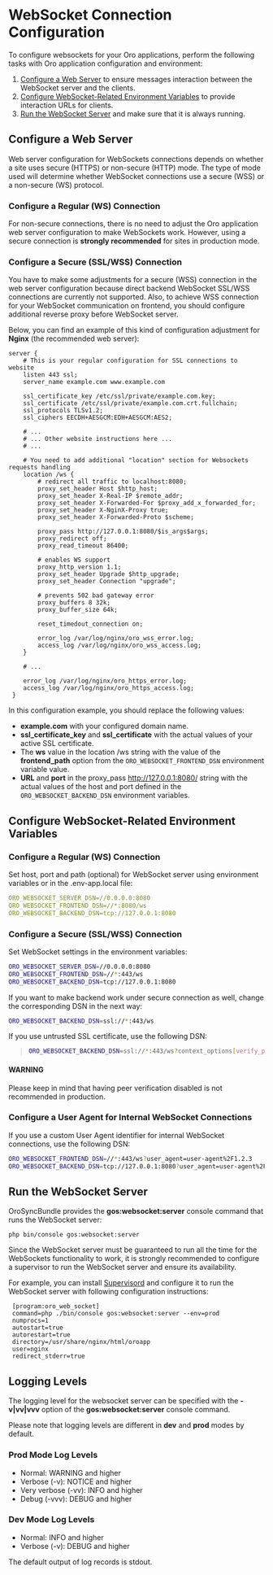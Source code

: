 <a id="dev-guide-system-websockets-setup-configuration"></a>

# WebSocket Connection Configuration

To configure websockets for your Oro applications, perform the following tasks with Oro application configuration and environment:

1. [Configure a Web Server]() to ensure messages interaction between the WebSocket server and the clients.
2. [Configure WebSocket-Related Environment Variables]() to provide interaction URLs for clients.
3. [Run the WebSocket Server]() and make sure that it is always running.

## Configure a Web Server

Web server configuration for WebSockets connections depends on whether a site uses secure (HTTPS) or non-secure (HTTP) mode. The type of mode used will determine whether WebSocket connections use a secure (WSS) or a non-secure (WS) protocol.

### Configure a Regular (WS) Connection

For non-secure connections, there is no need to adjust the Oro application web server configuration to make WebSockets work. However, using a secure connection is **strongly recommended** for sites in production mode.

### Configure a Secure (SSL/WSS) Connection

You have to make some adjustments for a secure (WSS) connection in the web server configuration because direct backend WebSocket SSL/WSS connections are currently not supported. Also, to achieve WSS connection for your WebSocket communication on frontend, you should configure additional reverse proxy before WebSocket server.

Below, you can find an example of this kind of configuration adjustment for **Nginx** (the recommended web server):

```none
server {
    # This is your regular configuration for SSL connections to website
    listen 443 ssl;
    server_name example.com www.example.com

    ssl_certificate_key /etc/ssl/private/example.com.key;
    ssl_certificate /etc/ssl/private/example.com.crt.fullchain;
    ssl_protocols TLSv1.2;
    ssl_ciphers EECDH+AESGCM:EDH+AESGCM:AES2;

    # ...
    # ... Other website instructions here ...
    # ...

    # You need to add additional "location" section for Websockets requests handling
    location /ws {
        # redirect all traffic to localhost:8080;
        proxy_set_header Host $http_host;
        proxy_set_header X-Real-IP $remote_addr;
        proxy_set_header X-Forwarded-For $proxy_add_x_forwarded_for;
        proxy_set_header X-NginX-Proxy true;
        proxy_set_header X-Forwarded-Proto $scheme;

        proxy_pass http://127.0.0.1:8080/$is_args$args;
        proxy_redirect off;
        proxy_read_timeout 86400;

        # enables WS support
        proxy_http_version 1.1;
        proxy_set_header Upgrade $http_upgrade;
        proxy_set_header Connection "upgrade";

        # prevents 502 bad gateway error
        proxy_buffers 8 32k;
        proxy_buffer_size 64k;

        reset_timedout_connection on;

        error_log /var/log/nginx/oro_wss_error.log;
        access_log /var/log/nginx/oro_wss_access.log;
    }

    # ...

    error_log /var/log/nginx/oro_https_error.log;
    access_log /var/log/nginx/oro_https_access.log;
 }
```

In this configuration example, you should replace the following values:

* **example.com** with your configured domain name.
* **ssl_certificate_key** and **ssl_certificate** with the actual values of your active SSL certificate.
* The **ws** value in the location /ws string with the value of the **frontend_path** option from the `ORO_WEBSOCKET_FRONTEND_DSN` environment variable value.
* **URL** and **port** in the proxy_pass http://127.0.0.1:8080/ string with the actual values of the host and port defined in the `ORO_WEBSOCKET_BACKEND_DSN` environment variables.

## Configure WebSocket-Related Environment Variables

### Configure a Regular (WS) Connection

Set host, port and path (optional) for WebSocket server using environment variables or in the .env-app.local file:

```yaml
ORO_WEBSOCKET_SERVER_DSN=//0.0.0.0:8080
ORO_WEBSOCKET_FRONTEND_DSN=//*:8080/ws
ORO_WEBSOCKET_BACKEND_DSN=tcp://127.0.0.1:8080
```

### Configure a Secure (SSL/WSS) Connection

Set WebSocket settings in the environment variables:

```bash
ORO_WEBSOCKET_SERVER_DSN=//0.0.0.0:8080
ORO_WEBSOCKET_FRONTEND_DSN=//*:443/ws
ORO_WEBSOCKET_BACKEND_DSN=tcp://127.0.0.1:8080
```

If you want to make backend work under secure connection as well, change the corresponding DSN in the next way:

```bash
ORO_WEBSOCKET_BACKEND_DSN=ssl://*:443/ws
```

If you use untrusted SSL certificate, use the following DSN:

> ```bash
> ORO_WEBSOCKET_BACKEND_DSN=ssl://*:443/ws?context_options[verify_peer]=false&context_options[verify_peer_name]=false
> ```

#### WARNING
Please keep in mind that having peer verification disabled is not recommended in production.

### Configure a User Agent for Internal WebSocket Connections

If you use a custom User Agent identifier for internal WebSocket connections, use the following DSN:

```bash
ORO_WEBSOCKET_FRONTEND_DSN=//*:443/ws?user_agent=user-agent%2F1.2.3
ORO_WEBSOCKET_BACKEND_DSN=tcp://127.0.0.1:8080?user_agent=user-agent%2F1.2.3
```

## Run the WebSocket Server

OroSyncBundle provides the **gos:websocket:server** console command that runs the WebSocket server:

```none
php bin/console gos:websocket:server
```

Since the WebSocket server must be guaranteed to run all the time for the WebSockets functionality to work, it is strongly
recommended to configure a supervisor to run the WebSocket server and ensure its availability.

For example, you can install <a href="http://supervisord.org/" target="_blank">Supervisord</a> and configure it to run the WebSocket server with following configuration instructions:

```none
 [program:oro_web_socket]
 command=php ./bin/console gos:websocket:server --env=prod
 numprocs=1
 autostart=true
 autorestart=true
 directory=/usr/share/nginx/html/oroapp
 user=nginx
 redirect_stderr=true
```

## Logging Levels

The logging level for the websocket server can be specified with the **-v|vv|vvv** option of the **gos:websocket:server** console command.

Please note that logging levels are different in **dev** and **prod** modes by default.

### Prod Mode Log Levels

* Normal: WARNING and higher
* Verbose (-v): NOTICE and higher
* Very verbose (-vv): INFO and higher
* Debug (-vvv): DEBUG and higher

### Dev Mode Log Levels

* Normal: INFO and higher
* Verbose (-v): DEBUG and higher

The default output of log records is stdout.

<!-- Frontend -->
